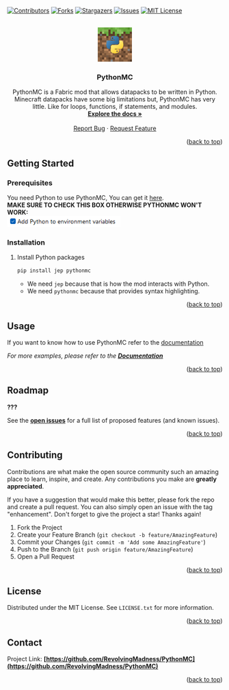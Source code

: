 <a name="readme-top"></a>

[![Contributors][contributors-shield]][contributors-url]
[![Forks][forks-shield]][forks-url]
[![Stargazers][stars-shield]][stars-url]
[![Issues][issues-shield]][issues-url]
[![MIT License][license-shield]][license-url]


<!--suppress ALL -->

<br />
<div align="center">
  <a href="https://github.com/RevolvingMadness/PythonMC">
    <!--suppress CheckImageSize, CheckImageSize -->
<img src="https://raw.githubusercontent.com/RevolvingMadness/PythonMC/master/images/logo.png" alt="PythonMC Logo" width="80" height="80">
  </a>

<h3 align="center">PythonMC</h3>

  <p align="center">
    PythonMC is a Fabric mod that allows datapacks to be written in Python. Minecraft datapacks have some big limitations but, PythonMC has very little. Like for loops, functions, if statements, and modules. 
    <br />
    <a href="https://RevolvingMadness.github.io/PythonMC"><strong>Explore the docs »</strong></a>
    <br />
    <br />
    <a href="https://github.com/RevolvingMadness/PythonMC/issues">Report Bug</a>
    ·
    <a href="https://github.com/RevolvingMadness/PythonMC/issues">Request Feature</a>
  </p>
</div>


<p align="right">(<a href="#readme-top">back to top</a>)</p>

## Getting Started

### Prerequisites

You need Python to use PythonMC, You can get it [here](https://www.python.org).  
**MAKE SURE TO CHECK THIS BOX OTHERWISE PYTHONMC WON'T WORK:**  
![](https://raw.githubusercontent.com/RevolvingMadness/PythonMC/master/images/addtoenvironmentvariables.png)

### Installation

1. Install Python packages
   ```sh
   pip install jep pythonmc
   ```
    - We need `jep` because that is how the mod interacts with Python.
    - We need `pythonmc` because that provides syntax highlighting.

<p align="right">(<a href="#readme-top">back to top</a>)</p>

## Usage

If you want to know how to use PythonMC refer to the [documentation](https://RevolvingMadness.github.io/PythonMC)

_For more examples, please refer to the **[Documentation](https://example.com)**_

<p align="right">(<a href="#readme-top">back to top</a>)</p>

## Roadmap

**???**

See the **[open issues](https://github.com/RevolvingMadness/PythonMC/issues)** for a full list of proposed features (and
known issues).

<p align="right">(<a href="#readme-top">back to top</a>)</p>

## Contributing

Contributions are what make the open source community such an amazing place to learn, inspire, and create. Any
contributions you make are **greatly appreciated**.

If you have a suggestion that would make this better, please fork the repo and create a pull request. You can also
simply open an issue with the tag "enhancement".
Don't forget to give the project a star! Thanks again!

1. Fork the Project
2. Create your Feature Branch (`git checkout -b feature/AmazingFeature`)
3. Commit your Changes (`git commit -m 'Add some AmazingFeature'`)
4. Push to the Branch (`git push origin feature/AmazingFeature`)
5. Open a Pull Request

<p align="right">(<a href="#readme-top">back to top</a>)</p>

## License

Distributed under the MIT License. See `LICENSE.txt` for more information.

<p align="right">(<a href="#readme-top">back to top</a>)</p>

## Contact

Project Link: **[https://github.com/RevolvingMadness/PythonMC](https://github.com/RevolvingMadness/PythonMC)**

<p align="right">(<a href="#readme-top">back to top</a>)</p>



<!-- MARKDOWN LINKS & IMAGES -->
<!-- https://www.markdownguide.org/basic-syntax/#reference-style-links -->

[contributors-shield]: https://img.shields.io/github/contributors/RevolvingMadness/PythonMC.svg?style=for-the-badge

[contributors-url]: https://github.com/RevolvingMadness/PythonMC/graphs/contributors

[forks-shield]: https://img.shields.io/github/forks/RevolvingMadness/PythonMC.svg?style=for-the-badge

[forks-url]: https://github.com/RevolvingMadness/PythonMC/network/members

[stars-shield]: https://img.shields.io/github/stars/RevolvingMadness/PythonMC.svg?style=for-the-badge

[stars-url]: https://github.com/RevolvingMadness/PythonMC/stargazers

[issues-shield]: https://img.shields.io/github/issues/RevolvingMadness/PythonMC.svg?style=for-the-badge

[issues-url]: https://github.com/RevolvingMadness/PythonMC/issues

[license-shield]: https://img.shields.io/github/license/RevolvingMadness/PythonMC.svg?style=for-the-badge

[license-url]: https://github.com/RevolvingMadness/PythonMC/blob/master/LICENSE.txt

[linkedin-shield]: https://img.shields.io/badge/-LinkedIn-black.svg?style=for-the-badge&logo=linkedin&colorB=555

[linkedin-url]: https://linkedin.com/in/linkedin_username

[product-screenshot]: images/screenshot.png

[fabricmc.net]: https://img.shields.io/badge/Fabric%20-1.19.4%20-blue?style=for-the-badge

[Fabric-url]: https://fabricmc.net
